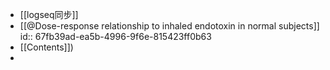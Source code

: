 - [[logseq同步]]
- [[@Dose-response relationship to inhaled endotoxin in normal subjects]]
  id:: 67fb39ad-ea5b-4996-9f6e-815423ff0b63
-
  [[Contents]])
-
